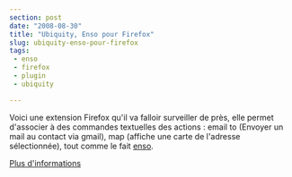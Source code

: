 ```yaml
---
section: post
date: "2008-08-30"
title: "Ubiquity, Enso pour Firefox"
slug: ubiquity-enso-pour-firefox
tags:
 - enso
 - firefox
 - plugin
 - ubiquity

---
```


Voici une extension Firefox qu'il va falloir surveiller de près, elle permet d'associer à des commandes textuelles des actions : email to (Envoyer un mail au contact via gmail), map (affiche une carte de l'adresse sélectionnée), tout comme le fait [enso](http://static.zenithar.org/2008/02/13/encore-mieux-que-katapult-oui-ca-existe/).

[Plus d'informations](http://labs.mozilla.com/2008/08/introducing-ubiquity/)

